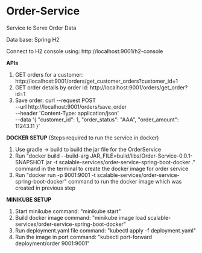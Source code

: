 # Order-Service
Service to Serve Order Data

Data base: Spring H2

Connect to H2 console using: http://localhost:9001/h2-console

**APIs**
1. GET orders for a customer: http://localhost:9001/orders/get_customer_orders?customer_id=1
2. GET order details by order id: http://localhost:9001/orders/get_order?id=1
3. Save order: curl --request POST \
  --url http://localhost:9001/orders/save_order \
  --header 'Content-Type: application/json' \
  --data '{
    "customer_id": 1,
    "order_status": "AAA",
    "order_amount": 11243.11
}'

**DOCKER SETUP**
(Steps required to run the service in docker)
1. Use gradle -> build to build the jar file for the OrderService
2. Run "docker build --build-arg JAR_FILE=build/libs/Order-Service-0.0.1-SNAPSHOT.jar -t scalable-services/order-service-spring-boot-docker ." command in the terminal to create the docker image for order service
3. Run "docker run -p 9001:9001 -t scalable-services/order-service-spring-boot-docker" command to run the docker image which was created in previous step

**MINIKUBE SETUP**
1. Start minikube command: "minikube start"
2. Build docker image command: "minikube image load scalable-services/order-service-spring-boot-docker"
3. Run deployment.yaml file command: "kubectl apply -f deployment.yaml"
4. Run the image in port command: "kubectl port-forward deployment/order 9001:9001"
